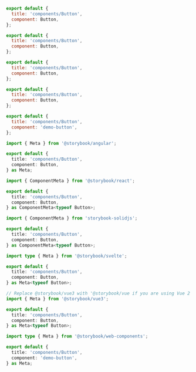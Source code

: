 ```js filename="CSF 2 - Button.stories.js|jsx" renderer="react" language="js"
export default {
  title: 'components/Button',
  component: Button,
};
```

```js filename="CSF 2 - Button.stories.js" renderer="vue" language="js"
export default {
  title: 'components/Button',
  component: Button,
};
```

```js filename="CSF 2 - Button.stories.js" renderer="svelte" language="js"
export default {
  title: 'components/Button',
  component: Button,
};
```

```js filename="CSF 2 - Button.stories.js" renderer="solid" language="js"
export default {
  title: 'components/Button',
  component: Button,
};
```

```js filename="CSF 2 - Button.stories.js" renderer="web-components" language="js"
export default {
  title: 'components/Button',
  component: 'demo-button',
};
```

```ts filename="CSF 2 - Button.stories.ts" renderer="angular" language="ts"
import { Meta } from '@storybook/angular';

export default {
  title: 'components/Button',
  component: Button,
} as Meta;
```

```ts filename="CSF 2 - Button.stories.ts" renderer="react" language="ts"
import { ComponentMeta } from '@storybook/react';

export default {
  title: 'components/Button',
  component: Button,
} as ComponentMeta<typeof Button>;
```

```ts filename="CSF 2 - Button.stories.ts" renderer="solid" language="ts"
import { ComponentMeta } from 'storybook-solidjs';

export default {
  title: 'components/Button',
  component: Button,
} as ComponentMeta<typeof Button>;
```

```ts filename="CSF 2 - Button.stories.ts" renderer="svelte" language="ts"
import type { Meta } from '@storybook/svelte';

export default {
  title: 'components/Button',
  component: Button,
} as Meta<typeof Button>;
```

```ts filename="CSF 2 - Button.stories.ts" renderer="vue" language="ts"
// Replace @storybook/vue3 with '@storybook/vue if you are using Vue 2
import { Meta } from '@storybook/vue3';

export default {
  title: 'components/Button',
  component: Button,
} as Meta<typeof Button>;
```

```ts filename="CSF 2 - Button.stories.ts" renderer="web-components" language="ts"
import type { Meta } from '@storybook/web-components';

export default {
  title: 'components/Button',
  component: 'demo-button',
} as Meta;
```
